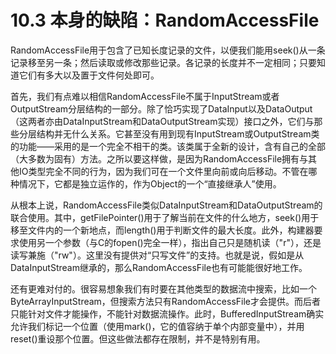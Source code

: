 # 10.3 本身的缺陷：RandomAccessFile

RandomAccessFile用于包含了已知长度记录的文件，以便我们能用seek()从一条记录移至另一条；然后读取或修改那些记录。各记录的长度并不一定相同；只要知道它们有多大以及置于文件何处即可。

首先，我们有点难以相信RandomAccessFile不属于InputStream或者OutputStream分层结构的一部分。除了恰巧实现了DataInput以及DataOutput（这两者亦由DataInputStream和DataOutputStream实现）接口之外，它们与那些分层结构并无什么关系。它甚至没有用到现有InputStream或OutputStream类的功能——采用的是一个完全不相干的类。该类属于全新的设计，含有自己的全部（大多数为固有）方法。之所以要这样做，是因为RandomAccessFile拥有与其他IO类型完全不同的行为，因为我们可在一个文件里向前或向后移动。不管在哪种情况下，它都是独立运作的，作为Object的一个“直接继承人”使用。

从根本上说，RandomAccessFile类似DataInputStream和DataOutputStream的联合使用。其中，getFilePointer()用于了解当前在文件的什么地方，seek()用于移至文件内的一个新地点，而length()用于判断文件的最大长度。此外，构建器要求使用另一个参数（与C的fopen()完全一样），指出自己只是随机读（"r"），还是读写兼施（"rw"）。这里没有提供对“只写文件”的支持。也就是说，假如是从DataInputStream继承的，那么RandomAccessFile也有可能能很好地工作。

还有更难对付的。很容易想象我们有时要在其他类型的数据流中搜索，比如一个ByteArrayInputStream，但搜索方法只有RandomAccessFile才会提供。而后者只能针对文件才能操作，不能针对数据流操作。此时，BufferedInputStream确实允许我们标记一个位置（使用mark()，它的值容纳于单个内部变量中），并用reset()重设那个位置。但这些做法都存在限制，并不是特别有用。
